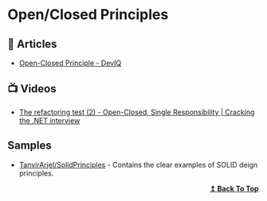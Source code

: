 # Open/Closed Principles

## 📕 Articles
- [Open-Closed Principle - DevIQ](https://deviq.com/principles/open-closed-principle)

## 📺 Videos

- [The refactoring test (2) - Open-Closed, Single Responsibility | Cracking the .NET interview](https://www.youtube.com/watch?v=Yd4GnWeEkIY)

## Samples
- [TanvirArjel/SolidPrinciples](https://github.com/TanvirArjel/SolidPrinciples) - Contains the clear examples of SOLID deign principles.

<div align="right">
  <b><a href="#contents">↥ Back To Top</a></b>
</div>